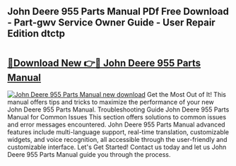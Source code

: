 ## John Deere 955 Parts Manual PDf Free Download - Part-gwv Service Owner Guide - User Repair Edition dtctp

# <h2><a href="http://bc94978.oget.top/?id=John+Deere+955+Parts+Manual">🔗Download New 👉🔴 John Deere 955 Parts Manual</a></h2>

[![John Deere 955 Parts Manual new download](https://i.imgur.com/5g1atiW.png)](http://bc94978.oget.top/?id=John+Deere+955+Parts+Manual)
Get the Most Out of It! This manual offers tips and tricks to maximize the performance of your new John Deere 955 Parts Manual. Troubleshooting Guide John Deere 955 Parts Manual for Common Issues This section offers solutions to common issues and error messages encountered. John Deere 955 Parts Manual advanced features include multi-language support, real-time translation, customizable widgets, and voice recognition, all accessible through the user-friendly and customizable interface. Let's Get Started! Contact us today and let us John Deere 955 Parts Manual guide you through the process.

